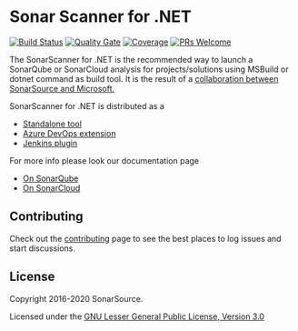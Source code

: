 # Sonar Scanner for .NET

[![Build Status](https://dev.azure.com/sonarsource/DotNetTeam%20Project/_apis/build/status/SonarScanner%20for%20MSBuild?branchName=master)](https://dev.azure.com/sonarsource/DotNetTeam%20Project/_build/latest?definitionId=64&branchName=master)
[![Quality Gate](https://sonarcloud.io/api/project_badges/measure?project=sonarscanner-msbuild&metric=alert_status)](https://sonarcloud.io/dashboard?id=sonarscanner-msbuild)
[![Coverage](https://sonarcloud.io/api/project_badges/measure?project=sonarscanner-msbuild&metric=coverage)](https://sonarcloud.io/component_measures?id=sonarscanner-msbuild&metric=coverage)
[![PRs Welcome](https://img.shields.io/badge/PRs-welcome-brightgreen.svg)](#contributing)

The SonarScanner for .NET is the recommended way to launch a SonarQube or SonarCloud analysis for projects/solutions using MSBuild or dotnet command as build tool. It is the result of a [collaboration between SonarSource and Microsoft.](http://www.sonarqube.org/announcing-sonarqube-integration-with-msbuild-and-team-build/)

SonarScanner for .NET is distributed as a

* [Standalone tool](https://github.com/SonarSource/sonar-scanner-msbuild)
* [Azure DevOps extension](https://github.com/SonarSource/sonar-scanner-vsts)
* [Jenkins plugin](https://github.com/SonarSource/sonar-scanner-jenkins)

For more info please look our documentation page

* [On SonarQube](https://docs.sonarqube.org/latest/analysis/scan/sonarscanner-for-msbuild/)
* [On SonarCloud](https://sonarcloud.io/documentation/analysis/scan/sonarscanner-for-msbuild/)

## Contributing

Check out the [contributing](CONTRIBUTING.md) page to see the best places to log issues and start discussions.

## License

Copyright 2016-2020 SonarSource.

Licensed under the [GNU Lesser General Public License, Version 3.0](http://www.gnu.org/licenses/lgpl.txt)